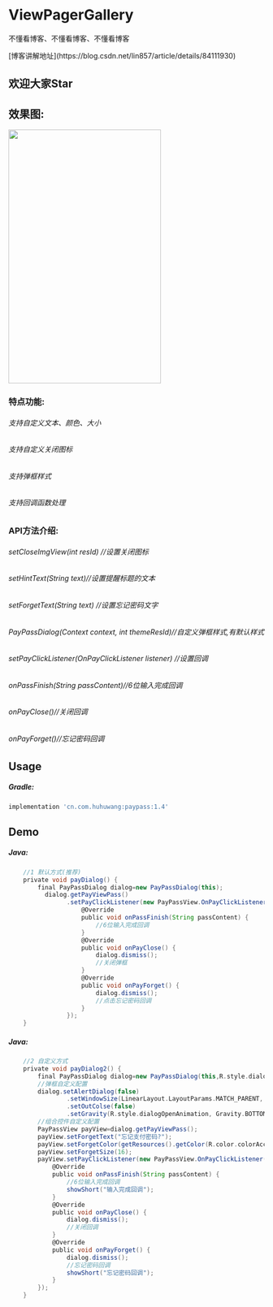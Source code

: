 # ViewPagerGallery
不懂看博客、不懂看博客、不懂看博客
<p>[博客讲解地址](https://blog.csdn.net/lin857/article/details/84111930)
<h2>欢迎大家Star</h2>
<h2>效果图:</h2>
<p><img  width="300" height="500"  src="https://raw.githubusercontent.com/lzjin/AlipayPassDialog/master/imgfolder/ic_preview.png">
<h3>特点功能:</h3>
<h6>支持自定义文本、颜色、大小</h6>
<h6>支持自定义关闭图标</h6>
<h6>支持弹框样式</h6>
<h6>支持回调函数处理</h6>
<h3>API方法介绍:</h3>
<h6>setCloseImgView(int resId) //设置关闭图标 </h6>
<h6>setHintText(String text)//设置提醒标题的文本 </h6>
<h6>setForgetText(String text) //设置忘记密码文字</h6>
<h6>PayPassDialog(Context context, int themeResId)//自定义弹框样式,有默认样式</h6>
<h6>setPayClickListener(OnPayClickListener listener) //设置回调</h6>
<h6>onPassFinish(String passContent)//6位输入完成回调</h6>
<h6>onPayClose()//关闭回调</h6>
<h6>onPayForget()//忘记密码回调</h6>

Usage
--
##### Gradle:
```groovy
implementation 'cn.com.huhuwang:paypass:1.4'
```
Demo
--
##### Java:
```groovy
    //1 默认方式(推荐)
    private void payDialog() {
        final PayPassDialog dialog=new PayPassDialog(this);
          dialog.getPayViewPass()
                .setPayClickListener(new PayPassView.OnPayClickListener() {
                    @Override
                    public void onPassFinish(String passContent) {
                        //6位输入完成回调
                    }
                    @Override
                    public void onPayClose() {
                        dialog.dismiss();
                        //关闭弹框
                    }
                    @Override
                    public void onPayForget() {
                        dialog.dismiss();
                        //点击忘记密码回调
                    }
                });
    }
```

##### Java:
```groovy
    //2 自定义方式
    private void payDialog2() {
        final PayPassDialog dialog=new PayPassDialog(this,R.style.dialog_pay_theme);
        //弹框自定义配置
        dialog.setAlertDialog(false)
                .setWindowSize(LinearLayout.LayoutParams.MATCH_PARENT, LinearLayout.LayoutParams.WRAP_CONTENT,0.4f)
                .setOutColse(false)
                .setGravity(R.style.dialogOpenAnimation, Gravity.BOTTOM);
        //组合控件自定义配置
        PayPassView payView=dialog.getPayViewPass();
        payView.setForgetText("忘记支付密码?");
        payView.setForgetColor(getResources().getColor(R.color.colorAccent));
        payView.setForgetSize(16);
        payView.setPayClickListener(new PayPassView.OnPayClickListener() {
            @Override
            public void onPassFinish(String passContent) {
                //6位输入完成回调
                showShort("输入完成回调");
            }
            @Override
            public void onPayClose() {
                dialog.dismiss();
                //关闭回调
            }
            @Override
            public void onPayForget() {
                dialog.dismiss();
                //忘记密码回调
                showShort("忘记密码回调");
            }
        });
    }
```




